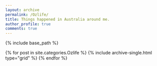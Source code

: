 ```yaml
---
layout: archive
permalink: /Ozlife/
title: Things happened in Australia around me.
author_profile: true
comments: true
---
```


{% include base_path %}


  <div class="grid__wrapper">
  {% for post in site.categories.Ozlife %}
    {% include archive-single.html type="grid" %}
  {% endfor %}
  </div>
